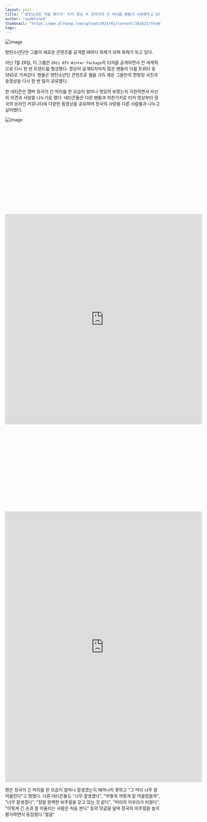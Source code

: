 ```yaml
---
layout: post
title: "'방탄소년단 겨울 패키지' 티저 영상 속 정국이의 긴 머리를 팬들이 사랑해주고 있다."
author: "undefined"
thumbnail: "https://www.allkpop.com/upload/2021/01/content/261622/thumb/1611696143-image.png"
tags: 
---
```



![image](https://www.allkpop.com/upload/2021/01/content/261622/1611696143-image.png)

방탄소년단은 그룹이 새로운 콘텐츠를 공개할 때마다 화제가 되며 화제가 되고 있다.

지난 1월 26일, 이 그룹은 `2021 BTS Winter Package`의 티저를 공개하면서 전 세계적으로 다시 한 번 트렌드를 형성했다. 영상이 공개되자마자 많은 팬들이 이를 트위터 등 SNS로 가져갔다. 팬들은 방탄소년단 콘텐츠로 웹을 가득 채운 그들만의 편향된 사진과 동영상을 다시 한 번 많이 공유했다.

한 네티즌은 멤버 정국이 긴 머리를 한 모습이 얼마나 멋있어 보였는지 극찬하면서 자신의 의견과 사랑을 나누기로 했다. 네티즌들은 다른 팬들과 마찬가지로 티저 영상부터 정국의 온라인 커뮤니티에 다양한 동영상을 공유하며 정국의 사랑을 다른 사람들과 나누고 싶어했다.

![image](https://www.allkpop.com/upload/2021/01/content/261636/1611697014-image.png)


<div class="video_wrapper" style="padding-top: 56.25%;">
    <iframe src="https://gfycat.com/ifr/DishonestTanAlbino" frameborder="0" scrolling="no" allowfullscreen="" width="640" height="684"></iframe>
</div>



<div class="video_wrapper" style="padding-top: 56.25%;">
    <iframe src="https://gfycat.com/ifr/UnitedClutteredHind" frameborder="0" scrolling="no" allowfullscreen="" width="640" height="880"></iframe>
</div>


팬은 정국이 긴 머리를 한 모습이 얼마나 잘생겼는지 헤어나지 못하고 "그 머리 너무 잘 어울린다"고 평했다. 다른 네티즌들도 "너무 잘생겼다", "어떻게 저렇게 잘 어울렸을까", "너무 잘생겼다", "정말 완벽한 비주얼을 갖고 있는 것 같다", "머리의 아우라가 미쳤다", "이렇게 긴 손과 잘 어울리는 사람은 처음 본다" 등의 댓글을 달며 정국의 비주얼을 높이 평가하면서 동참했다."얼굴"